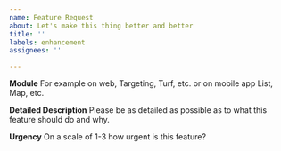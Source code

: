 ```yaml
---
name: Feature Request
about: Let's make this thing better and better
title: ''
labels: enhancement
assignees: ''

---
```


**Module**
For example on web, Targeting, Turf, etc. or on mobile app List, Map, etc.

**Detailed Description**
Please be as detailed as possible as to what this feature should do and why.

**Urgency**
On a scale of 1-3 how urgent is this feature?
